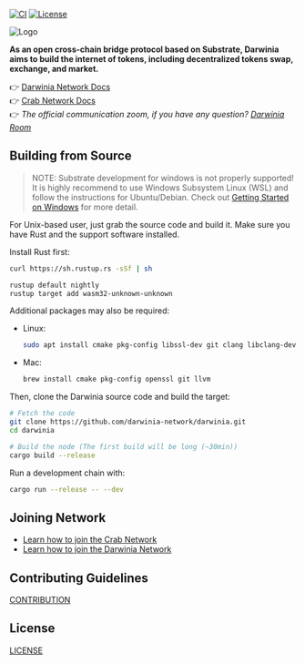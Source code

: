 [![CI](https://travis-ci.org/darwinia-network/darwinia.svg)](https://travis-ci.org/darwinia-network/darwinia])
[![License](https://img.shields.io/badge/License-GPLv3-blue.svg)](https://www.gnu.org/licenses/gpl-3.0)

![Logo](https://github.com/darwinia-network/rfcs/raw/master/logo/darwinia.png)

**As an open cross-chain bridge protocol based on Substrate, Darwinia aims to build the internet of tokens, including decentralized tokens swap, exchange, and market.**

👉 [Darwinia Network Docs](https://docs.darwinia.network/)<br>
👉 [Crab Network Docs](https://docs.crab.network/)<br>
👉 *The official communication zoom, if you have any question? [Darwinia Room](https://matrix.to/#/#darwinia:matrix.org)*<br>

## Building from Source

> NOTE: Substrate development for windows is not properly supported! It is highly recommend to use Windows Subsystem Linux (WSL) and follow the instructions for Ubuntu/Debian. Check out [Getting Started on Windows](https://substrate.dev/docs/en/knowledgebase/getting-started/windows-users) for more detail.

For Unix-based user, just grab the source code and build it. Make sure you have Rust and the support software installed.

Install Rust first:

```sh
curl https://sh.rustup.rs -sSf | sh
```

```sh
rustup default nightly
rustup target add wasm32-unknown-unknown
```

Additional packages may also be required:

- Linux:

	```sh
	sudo apt install cmake pkg-config libssl-dev git clang libclang-dev
	```

- Mac:

	```sh
	brew install cmake pkg-config openssl git llvm
	```

Then, clone the Darwinia source code and build the target:

```sh
# Fetch the code
git clone https://github.com/darwinia-network/darwinia.git
cd darwinia

# Build the node (The first build will be long (~30min))
cargo build --release
```

Run a development chain with:

```sh
cargo run --release -- --dev
```

## Joining Network

- [Learn how to join the Crab Network](https://docs.crab.network/crab-tut-node)
- [Learn how to join the Darwinia Network](https://docs.darwinia.network/docs/en/wiki-tut-node)

## Contributing Guidelines

[CONTRIBUTION](CONTRIBUTING.adoc)

## License

[LICENSE](https://github.com/darwinia-network/darwinia/blob/master/LICENSE)
